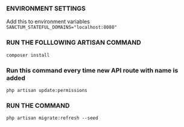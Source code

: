 ### ENVIRONMENT SETTINGS
Add this to environment variables `SANCTUM_STATEFUL_DOMAINS="localhost:8080"`

### RUN THE FOLLLOWING ARTISAN COMMAND
`composer install` 
### Run this command every time new API route with name is added
`php artisan update:permissions`

### RUN THE COMMAND
`php artisan migrate:refresh --seed`


